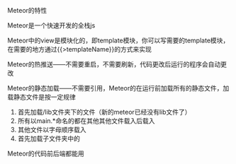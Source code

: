 

Meteor的特性

Meteor是一个快速开发的全栈js

Meteor中的view是模块化的，即template模块，你可以写需要的template模块，在需要的地方通过{{>templateName}}的方式来实现


Meteor的热推送——不需要重启，不需要刷新，代码更改后运行的程序会自动更改

Meteor的静态加载——不需要引用，Meteor的在运行前加载所有的静态文件，加载静态文件是按一定规律

1. 首先加载/lib文件夹下的文件（新的meteor已经没有lib文件了）
2. 所有以main.*命名的都在其他其他文件载入后载入
3. 其他文件以字母顺序载入
4. 首先加载子文件夹中的

Meteor的代码前后端都能用